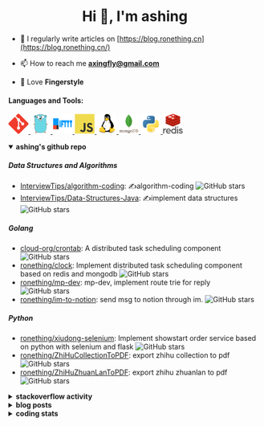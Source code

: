 <h1 align="center">Hi 👋, I'm ashing</h1>

- 📝 I regularly write articles on [https://blog.ronething.cn](https://blog.ronething.cn/)

- 📫 How to reach me **axingfly@gmail.com**

- 🎸 Love **Fingerstyle**

<h4 align="left">Languages and Tools:</h4>
<p align="left"> <a href="https://git-scm.com/" target="_blank" rel="noreferrer"> <img src="./icons/git-scm-icon.svg" alt="git" width="40" height="40"/> </a> <a href="https://golang.org" target="_blank" rel="noreferrer"> <img src="./icons/go-original.svg" alt="go" width="40" height="40"/> </a> <a href="https://ifttt.com/" target="_blank" rel="noreferrer"> <img src="./icons/ifttt-ar21.svg" alt="ifttt" width="40" height="40"/> </a> <a href="https://developer.mozilla.org/en-US/docs/Web/JavaScript" target="_blank" rel="noreferrer"> <img src="./icons/javascript-original.svg" alt="javascript" width="40" height="40"/> </a> <a href="https://www.linux.org/" target="_blank" rel="noreferrer"> <img src="./icons/linux-original.svg" alt="linux" width="40" height="40"/> </a> <a href="https://www.mongodb.com/" target="_blank" rel="noreferrer"> <img src="./icons/mongodb-original-wordmark.svg" alt="mongodb" width="40" height="40"/> </a> <a href="https://www.python.org" target="_blank" rel="noreferrer"> <img src="./icons/python-original.svg" alt="python" width="40" height="40"/> </a> <a href="https://redis.io" target="_blank" rel="noreferrer"> <img src="./icons/redis-original-wordmark.svg" alt="redis" width="40" height="40"/> </a>

<details open>
  <summary><b>ashing's github repo</b></summary>

##### Data Structures and Algorithms

- [InterviewTips/algorithm-coding](https://github.com/InterviewTips/algorithm-coding): ✍️algorithm-coding  ![GitHub stars](https://img.shields.io/github/stars/InterviewTips/algorithm-coding?style=flat-square)
- [InterviewTips/Data-Structures-Java](https://github.com/InterviewTips/Data-Structures-Java): ✍️implement data structures ![GitHub stars](https://img.shields.io/github/stars/InterviewTips/Data-Structures-Java?style=flat-square)

##### Golang

- [cloud-org/crontab](https://github.com/cloud-org/crontab): A distributed task scheduling component ![GitHub stars](https://img.shields.io/github/stars/cloud-org/crontab?style=flat-square)
- [ronething/clock](https://github.com/ronething/clock): Implement distributed task scheduling component based on redis and mongodb ![GitHub stars](https://img.shields.io/github/stars/ronething/clock?style=flat-square)
- [ronething/mp-dev](https://github.com/ronething/mp-dev): mp-dev, implement route trie for reply ![GitHub stars](https://img.shields.io/github/stars/ronething/mp-dev?style=flat-square)
- [ronething/im-to-notion](https://github.com/ronething/im-to-notion): send msg to notion through im. ![GitHub stars](https://img.shields.io/github/stars/ronething/im-to-notion?style=flat-square)

##### Python

- [ronething/xiudong-selenium](https://github.com/ronething/xiudong-selenium): Implement showstart order service based on python with selenium and flask ![GitHub stars](https://img.shields.io/github/stars/ronething/xiudong-selenium?style=flat-square)
- [ronething/ZhiHuCollectionToPDF](https://github.com/ronething/ZhiHuCollectionToPDF): export zhihu collection to pdf ![GitHub stars](https://img.shields.io/github/stars/ronething/ZhiHuCollectionToPDF?style=flat-square)
- [ronething/ZhiHuZhuanLanToPDF](https://github.com/ronething/ZhiHuZhuanLanToPDF): export zhihu zhuanlan to pdf ![GitHub stars](https://img.shields.io/github/stars/ronething/ZhiHuZhuanLanToPDF?style=flat-square)

</details>

<details>
  <summary><b>stackoverflow activity</b></summary>
  <br/>

<!-- STACKOVERFLOW:START -->
- [Answer by ashing for Golang Logrus Enable Opentelemetry Trace ID and Span ID in all Application Logs](https://stackoverflow.com/questions/72812236/golang-logrus-enable-opentelemetry-trace-id-and-span-id-in-all-application-logs/72839497#72839497)
- [Answer by ashing for Docker: Go server does not respond](https://stackoverflow.com/questions/72783444/docker-go-server-does-not-respond/72783904#72783904)
- [Answer by ashing for Why does an array field in a Go struct default to null when inserted into mongoDB database?](https://stackoverflow.com/questions/72724175/why-does-an-array-field-in-a-go-struct-default-to-null-when-inserted-into-mongod/72781724#72781724)
- [Answer by ashing for Mongodb how to search by regex OR on many fields?](https://stackoverflow.com/questions/72780053/mongodb-how-to-search-by-regex-or-on-many-fields/72780187#72780187)
- [Answer by ashing for How to create a dictionary out of weird list format?](https://stackoverflow.com/questions/72779914/how-to-create-a-dictionary-out-of-weird-list-format/72779993#72779993)
<!-- STACKOVERFLOW:END -->
</details>

<details>
  <summary><b>blog posts</b></summary>
  <br/>

<!-- BLOG-POST-LIST:START -->
 - [Xiudong-Go Release](https://blog.ronething.cn/20230227-xiudong-go.html) - 2023-02-27T18:22:20Z
 - [GitHub Star Migration](https://blog.ronething.cn/20230223-star-migration.html) - 2023-02-23T20:29:22Z
 - [Build Apache APISIX From Source On M2 Pro](https://blog.ronething.cn/20230212-build-apisix-on-m2-pro.html) - 2023-02-12T15:50:19Z
 - [zhengzaitv-go release](https://blog.ronething.cn/20220629-zhengzaitv-go.html) - 2022-06-29T09:59:23Z
 - [go-zero gin jaeger trace](https://blog.ronething.cn/20220628-go-zero-trace-gin.html) - 2022-06-28T09:59:23Z<!-- BLOG-POST-LIST:END -->

</details>

  
<details>
  <summary><b>coding stats</b></summary>
  <br/>

<!--START_SECTION:waka-->
**🐱 My GitHub Data** 

> 🏆 953 Contributions in the Year 2024
 > 
> 📦 765.7 kB Used in GitHub's Storage 
 > 
> 📜 74 Public Repositories 
 > 
**I'm a Night 🦉** 

```text
🌞 Morning    37 commits     ██░░░░░░░░░░░░░░░░░░░░░░░   9.51% 
🌆 Daytime    133 commits    ████████░░░░░░░░░░░░░░░░░   34.19% 
🌃 Evening    150 commits    █████████░░░░░░░░░░░░░░░░   38.56% 
🌙 Night      69 commits     ████░░░░░░░░░░░░░░░░░░░░░   17.74%
```
📅 **I'm Most Productive on Saturday** 

```text
Monday       35 commits     ██░░░░░░░░░░░░░░░░░░░░░░░   9.0% 
Tuesday      34 commits     ██░░░░░░░░░░░░░░░░░░░░░░░   8.74% 
Wednesday    44 commits     ██░░░░░░░░░░░░░░░░░░░░░░░   11.31% 
Thursday     45 commits     ███░░░░░░░░░░░░░░░░░░░░░░   11.57% 
Friday       50 commits     ███░░░░░░░░░░░░░░░░░░░░░░   12.85% 
Saturday     99 commits     ██████░░░░░░░░░░░░░░░░░░░   25.45% 
Sunday       82 commits     █████░░░░░░░░░░░░░░░░░░░░   21.08%
```


📊 **This Week I Spent My Time On** 

```text
⌚︎ Time Zone: Asia/Shanghai

💬 Programming Languages: 
Go                       29 hrs 26 mins      ██████████████████████░░░   89.07% 
YAML                     2 hrs 35 mins       ██░░░░░░░░░░░░░░░░░░░░░░░   7.85% 
Makefile                 22 mins             ░░░░░░░░░░░░░░░░░░░░░░░░░   1.14% 
Other                    11 mins             ░░░░░░░░░░░░░░░░░░░░░░░░░   0.57% 
Text                     10 mins             ░░░░░░░░░░░░░░░░░░░░░░░░░   0.55%

🔥 Editors: 
IntelliJ IDEA            28 hrs 39 mins      █████████████████████░░░░   86.68% 
Intellijidea             3 hrs 42 mins       ██░░░░░░░░░░░░░░░░░░░░░░░   11.23% 
Neovim                   41 mins             ░░░░░░░░░░░░░░░░░░░░░░░░░   2.09%

💻 Operating System: 
Mac                      33 hrs 3 mins       █████████████████████████   100.0%
```

**I Mostly Code in Go** 

```text
Go                       38 repos            ███████████░░░░░░░░░░░░░░   44.71% 
Python                   18 repos            █████░░░░░░░░░░░░░░░░░░░░   21.18% 
JavaScript               6 repos             █░░░░░░░░░░░░░░░░░░░░░░░░   7.06% 
HTML                     3 repos             █░░░░░░░░░░░░░░░░░░░░░░░░   3.53% 
Shell                    3 repos             █░░░░░░░░░░░░░░░░░░░░░░░░   3.53%
```



 Last Updated on 04/07/2024 09:42:36 UTC+08:00
<!--END_SECTION:waka-->

</details>
